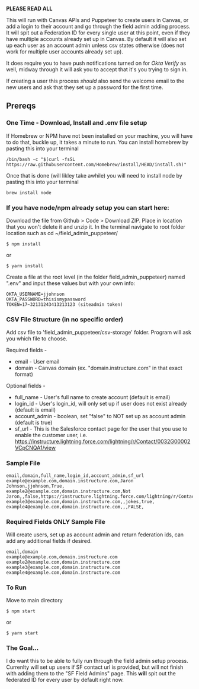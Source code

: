 **PLEASE READ ALL**

This will run with Canvas APIs and Puppeteer to create users in Canvas, or add a login to their account and go through the field admin adding process. It will spit out a Federation ID for every single user at this point, even if they have multiple accounts already set up in Canvas. By default it will also set up each user as an account admin unless csv states otherwise (does not work for multiple user accounts already set up).

It does require you to have push notifications turned on for *Okta Verify* as well, midway through it will ask you to accept that it's you trying to sign in.

If creating a user this process _should_ also send the welcome email to the new users and ask that they set up a password for the first time.

## Prereqs
### One Time - Download, Install and .env file setup
If Homebrew or NPM have not been installed on your machine, you will have to do that, buckle up, it takes a minute to run. You can install homebrew by pasting this into your terminal
```
/bin/bash -c "$(curl -fsSL https://raw.githubusercontent.com/Homebrew/install/HEAD/install.sh)"
```
Once that is done (will likley take awhile) you will need to install node by pasting this into your terminal
```
brew install node
```
### If you have node/npm already setup you can start here: 
Download the file from Github > Code > Download ZIP. Place in location that you won't delete it and unzip it. In the terminal navigate to root folder location such as cd ~/field_admin_puppeteer/
```
$ npm install
```
or
```
$ yarn install
```
Create a file at the root level (in the folder field_admin_puppeteer) named ".env" and input these values but with your own info:
```
OKTA_USERNAME=jjohnson
OKTA_PASSWORD=thisismypassword
TOKEN=17~32131243413213123 (siteadmin token)
```
### CSV File Structure (in no specific order)

Add csv file to 'field_admin_puppeteer/csv-storage' folder. Program will ask you which file to choose.

Required fields -
* email - User email
* domain - Canvas domain (ex. "domain.instructure.com" in that exact format)

Optional fields -
* full_name - User's full name to create account (default is email)
* login_id - User's login_id, will only set up if user does not exist already (default is email)
* account_admin - boolean, set "false" to NOT set up as account admin (default is true)
* sf_url - This is the Salesforce contact page for the user that you use to enable the customer user, i.e. https://instructure.lightning.force.com/lightning/r/Contact/0032G00002VCpCNQA1/view

### Sample File

```
email,domain,full_name,login_id,account_admin,sf_url
example@example.com,domain.instructure.com,Jaron Johnson,jjohnson,True,
example2@example.com,domain.instructure.com,Not Jaron,,false,https://instructure.lightning.force.com/lightning/r/Contact/003A000001dNHupIAG/view
example3@example.com,domain.instructure.com,,jokes,true,
example4@example.com,domain.instructure.com,,,FALSE,
```
### Required Fields ONLY Sample File 
Will create users, set up as account admin and return federation ids, can add any additional fields if desired.

```
email,domain
example@example.com,domain.instructure.com
example2@example.com,domain.instructure.com
example3@example.com,domain.instructure.com
example4@example.com,domain.instructure.com
```
### To Run
Move to main directory
```
$ npm start
```
or
```
$ yarn start
```

### The Goal...
I do want this to be able to fully run through the field admin setup process. Currenlty will set up users if SF contact url is provided, but will not finish with adding them to the "SF Field Admins" page.
This **will** spit out the federated ID for every user by default right now.

